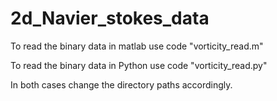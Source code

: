 # 2d_Navier_stokes_data

To read the binary data in matlab use code "vorticity_read.m"

To read the binary data in Python use code "vorticity_read.py"

In both cases change the directory paths accordingly.
